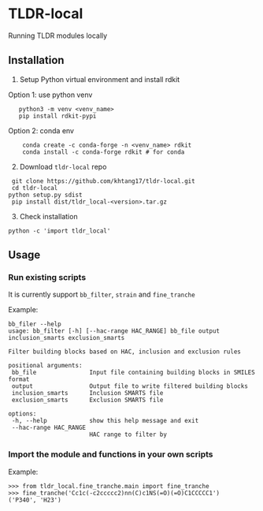 # TLDR-local
 Running TLDR modules locally
## Installation 
1. Setup Python virtual environment and install rdkit

Option 1: use python venv
 ```
    python3 -m venv <venv_name>
    pip install rdkit-pypi 
```
Option 2: conda env
```
    conda create -c conda-forge -n <venv_name> rdkit
    conda install -c conda-forge rdkit # for conda
```

2. Download `tldr-local` repo
```
 git clone https://github.com/khtang17/tldr-local.git
 cd tldr-local
python setup.py sdist 
 pip install dist/tldr_local-<version>.tar.gz
 ```
3. Check installation
 ```
 python -c 'import tldr_local'
 ```

## Usage
### Run existing scripts

It is currently support `bb_filter`, `strain` and `fine_tranche`

Example:
 ```
bb_filer --help
usage: bb_filter [-h] [--hac-range HAC_RANGE] bb_file output inclusion_smarts exclusion_smarts

Filter building blocks based on HAC, inclusion and exclusion rules

positional arguments:
  bb_file               Input file containing building blocks in SMILES format
  output                Output file to write filtered building blocks
  inclusion_smarts      Inclusion SMARTS file
  exclusion_smarts      Exclusion SMARTS file

options:
  -h, --help            show this help message and exit
  --hac-range HAC_RANGE
                        HAC range to filter by
```
 ### Import the module and functions in your own scripts

Example:
 ```
>>> from tldr_local.fine_tranche.main import fine_tranche
>>> fine_tranche('Cc1c(-c2ccccc2)nn(C)c1NS(=O)(=O)C1CCCCC1')
('P340', 'H23')
```



 



